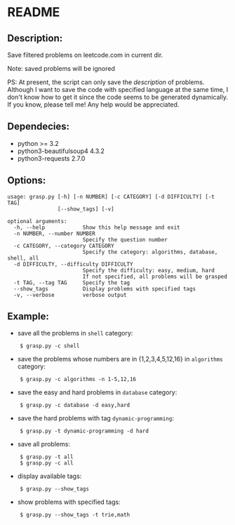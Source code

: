 README
======

Description:
------------
Save filtered problems on leetcode.com in current dir.

Note: saved problems will be ignored

PS: At present, the script can only save the *description* of problems.  Although I want to save the code with specified language at the same time, I don't know how to get it since the code seems to be generated dynamically. If you know, please tell me! Any help would be appreciated.

Dependecies:
------------
* python >= 3.2
* python3-beautifulsoup4 4.3.2
* python3-requests 2.7.0

Options:
------
```
usage: grasp.py [-h] [-n NUMBER] [-c CATEGORY] [-d DIFFICULTY] [-t TAG]
                [--show_tags] [-v]

optional arguments:
  -h, --help            Show this help message and exit
  -n NUMBER, --number NUMBER
                        Specify the question number
  -c CATEGORY, --category CATEGORY
                        Specify the category: algorithms, database, shell, all
  -d DIFFICULTY, --difficulty DIFFICULTY
                        Specify the difficulty: easy, medium, hard
                        If not specified, all problems will be grasped
  -t TAG, --tag TAG     Specify the tag
  --show_tags           Display problems with specified tags
  -v, --verbose         verbose output
```

Example:
--------
* save all the problems in `shell` category:
```
    $ grasp.py -c shell
```
* save the problems whose numbers are in {1,2,3,4,5,12,16} in `algorithms` category:
```
    $ grasp.py -c algorithms -n 1-5,12,16
```
* save the easy and hard problems in `database` category:
```
    $ grasp.py -c database -d easy,hard
```
* save the hard problems with tag `dynamic-programming`:
```
    $ grasp.py -t dynamic-programming -d hard
```
* save all problems:
```
    $ grasp.py -t all
    $ grasp.py -c all
```
* display available tags:
```
    $ grasp.py --show_tags
```
* show problems with specified tags:
```
    $ grasp.py --show_tags -t trie,math
```
